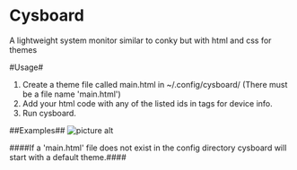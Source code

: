 Cysboard 
=========
A lightweight system monitor similar to conky but with html and
css for themes

#Usage#
1. Create a theme file called main.html in ~/.config/cysboard/ (There must be a file name 'main.html')
2. Add your html code with any of the listed ids in tags for device info.
3. Run cysboard.

##Examples##
![picture alt](./sources/resources/cysboard_default.jpg "deafult theme")

####If a 'main.html' file does not exist in the config directory cysboard will start with a default theme.####

